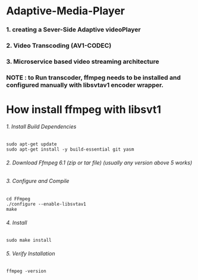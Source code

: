 # Adaptive-Media-Player
### 1. creating a Sever-Side Adaptive videoPlayer
### 2. Video Transcoding (AV1-CODEC)
### 3. Microservice based video streaming architecture 


### NOTE : to Run transcoder, ffmpeg needs to be installed and configured manually with libsvtav1 encoder wrapper.
# How install ffmpeg with libsvt1
###### 1. Install Build Dependencies
```
sudo apt-get update
sudo apt-get install -y build-essential git yasm
```
###### 2. Download Ffmpeg 6.1 (zip or tar file) (usually any version above 5 works) 
###### 3. Configure and Compile
```
cd FFmpeg
./configure --enable-libsvtav1
make
```
###### 4. Install
```
sudo make install
```
###### 5. Verify Installation
```
ffmpeg -version
```


